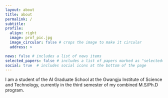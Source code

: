 ```yaml
---
layout: about
title: about
permalink: /
subtitle:
profile:
  align: right
  image: prof_pic.jpg
  image_circular: false # crops the image to make it circular
  address: >

news: false # includes a list of news items
selected_papers: false # includes a list of papers marked as "selected={true}"
social: true  # includes social icons at the bottom of the page
---
```


I am a student of the AI Graduate School at the Gwangju Institute of Science and Technology, currently in the third semester of my combined M.S/Ph.D program. 
